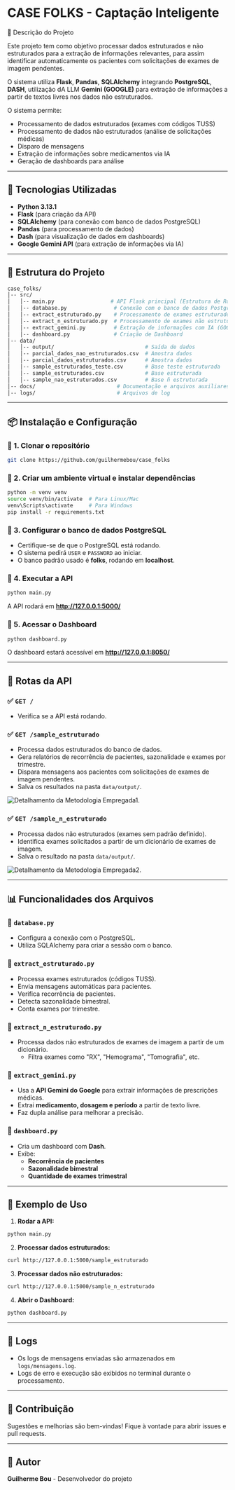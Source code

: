 # CASE FOLKS - Captação Inteligente

📝 Descrição do Projeto

Este projeto tem como objetivo processar dados estruturados e não estruturados para a extração de informações relevantes, para assim identificar automaticamente os pacientes com solicitações de exames de imagem pendentes. 

O sistema utiliza **Flask**, **Pandas**, **SQLAlchemy** integrando **PostgreSQL**, **DASH**, utilização dA LLM **Gemini (GOOGLE)** para extração de informações a partir de textos livres nos dados não estruturados.

O sistema permite:
- Processamento de dados estruturados (exames com códigos TUSS)
- Processamento de dados não estruturados (análise de solicitações médicas)
- Disparo de mensagens
- Extração de informações sobre medicamentos via IA
- Geração de dashboards para análise

---

## 🚀 Tecnologias Utilizadas

- **Python 3.13.1**
- **Flask** (para criação da API)
- **SQLAlchemy** (para conexão com banco de dados PostgreSQL)
- **Pandas** (para processamento de dados)
- **Dash** (para visualização de dados em dashboards)
- **Google Gemini API** (para extração de informações via IA)

---

## 📂 Estrutura do Projeto

```bash
case_folks/
│-- src/
│   │-- main.py                  # API Flask principal (Estrutura de Rodas)
│   │-- database.py               # Conexão com o banco de dados PostgreSQL
│   │-- extract_estruturado.py    # Processamento de exames estruturados
│   │-- extract_n_estruturado.py  # Processamento de exames não estruturados
│   │-- extract_gemini.py         # Extração de informações com IA (GOOGLE GEMINI)
│   │-- dashboard.py              # Criação de Dashboard
│-- data/
│   │-- output/                             # Saída de dados
│   │-- parcial_dados_nao_estruturados.csv  # Amostra dados
│   │-- parcial_dados_estruturados.csv      # Amostra dados
│   │-- sample_estruturados_teste.csv       # Base teste estruturada 
│   │-- sample_estruturados.csv             # Base estruturada
│   │-- sample_nao_estruturados.csv         # Base ñ estruturada
│-- docs/                          # Documentação e arquivos auxiliares
│-- logs/                          # Arquivos de log
```

---

## 📦 Instalação e Configuração

### 🔹 1. Clonar o repositório
```bash
git clone https://github.com/guilhermebou/case_folks
```

### 🔹 2. Criar um ambiente virtual e instalar dependências
```bash
python -m venv venv
source venv/bin/activate  # Para Linux/Mac
venv\Scripts\activate     # Para Windows
pip install -r requirements.txt
```

### 🔹 3. Configurar o banco de dados PostgreSQL
- Certifique-se de que o PostgreSQL está rodando.
- O sistema pedirá `USER` e `PASSWORD` ao iniciar.
- O banco padrão usado é **folks**, rodando em **localhost**.

### 🔹 4. Executar a API
```bash
python main.py
```
A API rodará em **http://127.0.0.1:5000/**

### 🔹 5. Acessar o Dashboard
```bash
python dashboard.py
```
O dashboard estará acessível em **http://127.0.0.1:8050/**

---

## 🔗 Rotas da API

### ✅ **`GET /`**
- Verifica se a API está rodando.

### ✅ **`GET /sample_estruturado`**
- Processa dados estruturados do banco de dados.
- Gera relatórios de recorrência de pacientes, sazonalidade e exames por trimestre.
- Dispara mensagens aos pacientes com solicitações de exames de imagem pendentes.
- Salva os resultados na pasta `data/output/`.

![Detalhamento da Metodologia Empregada1.](midia/case1.png)
  

### ✅ **`GET /sample_n_estruturado`**
- Processa dados não estruturados (exames sem padrão definido).
- Identifica exames solicitados a partir de um dicionário de exames de imagem.
- Salva o resultado na pasta `data/output/`.

![Detalhamento da Metodologia Empregada2.](midia/case2.png)

---

## 📊 Funcionalidades dos Arquivos

### 🔹 **`database.py`**
- Configura a conexão com o PostgreSQL.
- Utiliza SQLAlchemy para criar a sessão com o banco.

### 🔹 **`extract_estruturado.py`**
- Processa exames estruturados (códigos TUSS).
- Envia mensagens automáticas para pacientes.
- Verifica recorrência de pacientes.
- Detecta sazonalidade bimestral.
- Conta exames por trimestre.

### 🔹 **`extract_n_estruturado.py`**
- Processa dados não estruturados de exames de imagem a partir de um dicionário.
  - Filtra exames como "RX", "Hemograma", "Tomografia", etc.

### 🔹 **`extract_gemini.py`**
- Usa a **API Gemini do Google** para extrair informações de prescrições médicas.
- Extrai **medicamento, dosagem e período** a partir de texto livre.
- Faz dupla análise para melhorar a precisão.

### 🔹 **`dashboard.py`**
- Cria um dashboard com **Dash**.
- Exibe:
  - **Recorrência de pacientes**
  - **Sazonalidade bimestral**
  - **Quantidade de exames trimestral**

---

## 📌 Exemplo de Uso
1. **Rodar a API:**
```bash
python main.py
```
2. **Processar dados estruturados:**
```bash
curl http://127.0.0.1:5000/sample_estruturado
```
3. **Processar dados não estruturados:**
```bash
curl http://127.0.0.1:5000/sample_n_estruturado
```
4. **Abrir o Dashboard:**
```bash
python dashboard.py
```

---

## 📜 Logs
- Os logs de mensagens enviadas são armazenados em `logs/mensagens.log`.
- Logs de erro e execução são exibidos no terminal durante o processamento.

---

## 📌 Contribuição
Sugestões e melhorias são bem-vindas! Fique à vontade para abrir issues e pull requests.

---

## 📝 Autor
**Guilherme Bou** - Desenvolvedor do projeto

